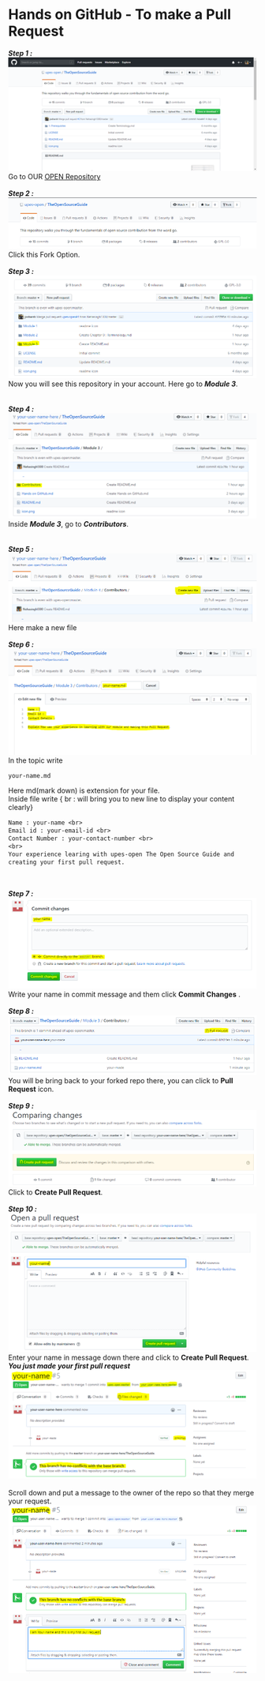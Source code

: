 # Hands on GitHub - To make a Pull Request

***Step 1 :***<br><img src="https://github.com/Nehasingh1300/TheOpenSourceGuide/blob/master/Module%203/resources/1.PNG" ><br>Go to OUR [OPEN Repository](https://github.com/upes-open/TheOpenSourceGuide) 
<br><br>***Step 2 :***<br><img src="https://github.com/Nehasingh1300/TheOpenSourceGuide/blob/master/Module%203/resources/2.PNG" ><br>Click this Fork Option.
<br><br>***Step 3 :***<br><img src="https://github.com/Nehasingh1300/TheOpenSourceGuide/blob/master/Module%203/resources/3.PNG" ><br>Now you will see this repository in your account. Here go to ***Module 3***.<br>
<br><br>***Step 4 :***<br><img src="https://github.com/Nehasingh1300/TheOpenSourceGuide/blob/master/Module%203/resources/4.PNG" ><br>Inside ***Module 3***, go to ***Contributors***.<br>
<br><br>***Step 5 :***<br><img src="https://github.com/Nehasingh1300/TheOpenSourceGuide/blob/master/Module%203/resources/5.PNG" ><br>Here make a new file
<br><br>***Step 6 :***<br><img src="https://github.com/Nehasingh1300/TheOpenSourceGuide/blob/master/Module%203/resources/6.PNG" ><br>In the topic write 
```
your-name.md
```
Here md(mark down) is extension for your file.<br>
Inside file write { br : will bring you to new line to display your content clearly}
```
Name : your-name <br>
Email id : your-email-id <br>
Contact Number : your-contact-number <br>
<br>
Your experience learing with upes-open The Open Source Guide and creating your first pull request.
```

<br><br>***Step 7 :***<br><img src="https://github.com/Nehasingh1300/TheOpenSourceGuide/blob/master/Module%203/resources/7.PNG" ><br>Write your name in commit message and them click **Commit Changes** .
<br><br>***Step 8 :***<br><img src="https://github.com/Nehasingh1300/TheOpenSourceGuide/blob/master/Module%203/resources/8.PNG" ><br>You will be bring back to your forked repo there, you can click to **Pull Request** icon.
<br><br>***Step 9 :***<br><img src="https://github.com/Nehasingh1300/TheOpenSourceGuide/blob/master/Module%203/resources/9.PNG" ><br>Click to **Create Pull Request**.
<br><br>***Step 10 :***<br><img src="https://github.com/Nehasingh1300/TheOpenSourceGuide/blob/master/Module%203/resources/10.PNG" ><br>Enter your name in message down there and click to **Create Pull Request**.
***You just made your first pull request***
<img src="https://github.com/Nehasingh1300/TheOpenSourceGuide/blob/master/Module%203/resources/11.PNG" >
<br><br>
Scroll down and put a message to the owner of the repo so that they merge your request.
<img src="https://github.com/Nehasingh1300/TheOpenSourceGuide/blob/master/Module%203/resources/12.PNG" > 
